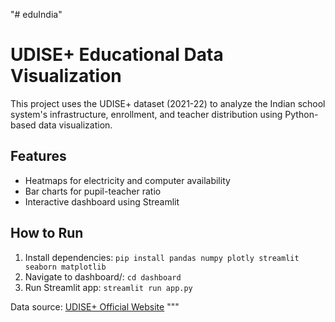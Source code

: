 "# eduIndia" 
# UDISE+ Educational Data Visualization

This project uses the UDISE+ dataset (2021-22) to analyze the Indian school system's infrastructure, enrollment, and teacher distribution using Python-based data visualization.

## Features
- Heatmaps for electricity and computer availability
- Bar charts for pupil-teacher ratio
- Interactive dashboard using Streamlit

## How to Run
1. Install dependencies: `pip install pandas numpy plotly streamlit seaborn matplotlib`
2. Navigate to dashboard/: `cd dashboard`
3. Run Streamlit app: `streamlit run app.py`

Data source: [UDISE+ Official Website](https://udiseplus.gov.in)
"""

